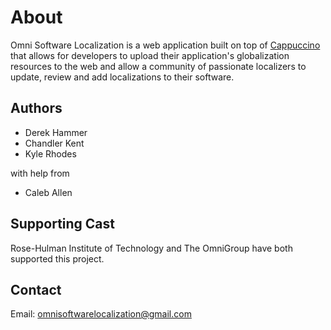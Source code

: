 # About

Omni Software Localization is a web application built on top of [Cappuccino](http://www.cappuccino.org) that allows for developers to upload their application's globalization resources to the web and allow a community of passionate localizers to update, review and add localizations to their software.

## Authors

* Derek Hammer
* Chandler Kent
* Kyle Rhodes

with help from

* Caleb Allen

## Supporting Cast

Rose-Hulman Institute of Technology and The OmniGroup have both supported this project.

## Contact

Email: [omnisoftwarelocalization@gmail.com](mailto:omnisoftwarelocalization@gmail.com)
